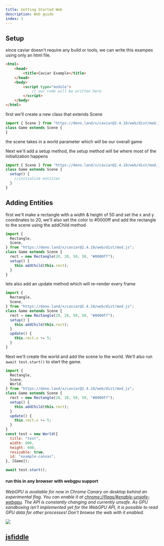 ```yaml
---
title: Getting Started Web
description: Web guide
index: 3
---
```

## Setup

since caviar doesn't require any build or tools, we can write this exampes using
only an html file.

```html
<html>
    <head>
        <title>Caviar Example</title>
    </head>
    <body>
        <script type="module">
            // our code will be written here
        </script>
    </body>
</html>
```

first we'll create a new class that extends Scene

```javascript
import { Scene } from "https://deno.land/x/caviar@2.4.10/web/dist/mod.js";
class Game extends Scene {
}
```

the scene takes in a world parameter which will be our overall game

Next we'll add a setup method, the setup method will be where most of the
initialization happens

```javascript
import { Scene } from "https://deno.land/x/caviar@2.4.10/web/dist/mod.js";
class Game extends Scene {
  setup() {
    //initialize entities
  }
}
```

## Adding Entities

first we'll make a rectangle with a width & height of 50 and set the x and y
coordinates to 20, we'll also set the color to #0000ff and add the rectangle to
the scene using the addChild method

```javascript
import {
  Rectangle,
  Scene,
} from "https://deno.land/x/caviar@2.4.10/web/dist/mod.js";
class Game extends Scene {
  rect = new Rectangle(20, 20, 50, 50, "#0000ff");
  setup() {
    this.addChild(this.rect);
  }
}
```

lets also add an update method which will re-render every frame

```javascript
import {
  Rectangle,
  Scene,
} from "https://deno.land/x/caviar@2.4.10/web/dist/mod.js";
class Game extends Scene {
  rect = new Rectangle(20, 20, 50, 50, "#0000ff");
  setup() {
    this.addChild(this.rect);
  }
  update() {
    this.rect.x += 5;
  }
}
```

Next we'll create the world and add the scene to the world. We'll also run
`await test.start()` to start the game.

```javascript
import {
  Rectangle,
  Scene,
  World,
} from "https://deno.land/x/caviar@2.4.10/web/dist/mod.js";
class Game extends Scene {
  rect = new Rectangle(20, 20, 50, 50, "#0000ff");
  setup() {
    this.addChild(this.rect);
  }
  update() {
    this.rect.x += 5;
  }
}
const test = new World({
  title: "test",
  width: 800,
  height: 600,
  resizable: true,
  id: "example-canvas",
}, [Game]);

await test.start();
```

#### run this in any browser with webgpu support

_WebGPU is available for now in Chrome Canary on desktop behind an experimental
flag. You can enable it at
[chrome://flags/#enable-unsafe-webgpu](chrome://flags/#enable-unsafe-webgpu).
The API is constantly changing and currently unsafe. As GPU sandboxing isn't
implemented yet for the WebGPU API, it is possible to read GPU data for other
processes! Don't browse the web with it enabled._

![](https://i.ibb.co/RY0wNPT/Screenshot-2022-06-06-062842.png)

## [jsfiddle](https://jsfiddle.net/u4L1dewc/1/)

